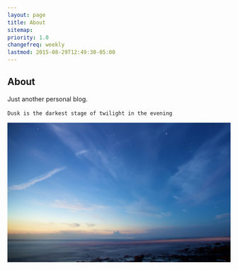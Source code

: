 ```yaml
---
layout: page
title: About
sitemap:
priority: 1.0
changefreq: weekly
lastmod: 2015-08-29T12:49:30-05:00
---
```

<h2>About</h2>
Just another personal blog.

`Dusk is the darkest stage of twilight in the evening`

![](https://raw.githubusercontent.com/skydusk/skydusk.github.io/master/assets/dusk.jpg)
